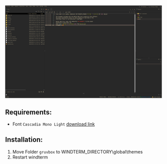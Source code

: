 
![screenshot](https://raw.githubusercontent.com/jacyl4/windterm-gruvbox-dark/refs/heads/main/screenshot.png)

## Requirements:
* Font `Cascadia Mono Light` [download link](https://github.com/ryanoasis/nerd-fonts/releases/download/v3.3.0/CascadiaMono.zip)

## Installation:
1. Move Folder `gruvbox` to WINDTERM_DIRECTORY\global\themes
2. Restart windterm
